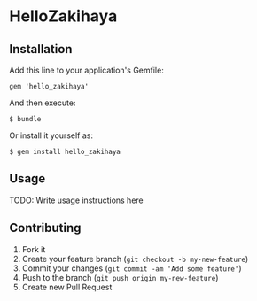 # HelloZakihaya

## Installation

Add this line to your application's Gemfile:

    gem 'hello_zakihaya'

And then execute:

    $ bundle

Or install it yourself as:

    $ gem install hello_zakihaya

## Usage

TODO: Write usage instructions here

## Contributing

1. Fork it
2. Create your feature branch (`git checkout -b my-new-feature`)
3. Commit your changes (`git commit -am 'Add some feature'`)
4. Push to the branch (`git push origin my-new-feature`)
5. Create new Pull Request
